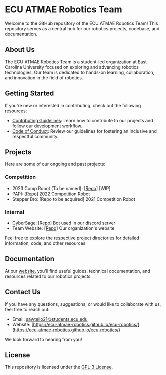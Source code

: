 # ECU ATMAE Robotics Team

Welcome to the GitHub repository of the ECU ATMAE Robotics Team! This repository serves as a central hub for our robotics projects, codebase, and documentation.

## About Us

The ECU ATMAE Robotics Team is a student-led organization at East Carolina University focused on exploring and advancing robotics technologies. Our team is dedicated to hands-on learning, collaboration, and innovation in the field of robotics.

## Getting Started

If you're new or interested in contributing, check out the following resources:

- [Contributing Guidelines](https://ecu-atmae-robotics.github.io/ecu-robotics/src/contributing/contributing.html): Learn how to contribute to our projects and follow our development workflow.
- [Code of Conduct](https://ecu-atmae-robotics.github.io/ecu-robotics/src/policies/code-of-conduct.html): Review our guidelines for fostering an inclusive and respectful community.

## Projects

Here are some of our ongoing and past projects:

### Competition
- 2023 Comp Robot (To be named): [[Repo](https://github.com/ECU-ATMAE-ROBOTICS/ATMAE-2023)] [WIP]
- PAPI: [[Repo](https://github.com/ECU-ATMAE-ROBOTICS/PAPI)] 2022 Competition Robot
- Stepper Bro: [Repo to be acquired] 2021 Competition Robot

### Internal
- CyberSage: [[Repo](https://github.com/ECU-ATMAE-ROBOTICS/CyberSage)] Bot used in our discord server
- Team Website: [[Repo](https://github.com/ECU-ATMAE-ROBOTICS/ecu-robotics)] Our organization's website


Feel free to explore the respective project directories for detailed information, code, and other resources.

## Documentation

At our [website](https://ecu-atmae-robotics.github.io/ecu-robotics/), you'll find useful guides, technical documentation, and resources related to our robotics projects.

## Contact Us

If you have any questions, suggestions, or would like to collaborate with us, feel free to reach out:

- Email: [sawtello21@students.ecu.edu](mailto:sawtello21@students.ecu.edu)
- Website: [https://ecu-atmae-robotics.github.io/ecu-robotics/](https://ecu-atmae-robotics.github.io/ecu-robotics/)

We look forward to hearing from you!

## License

This repository is licensed under the [GPL-3 License](LICENSE).

